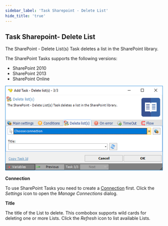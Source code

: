 ```yaml
---
sidebar_label: 'Task Sharepoint - Delete List'
hide_title: 'true'
---
```


## Task Sharepoint- Delete List

The SharePoint - Delete List(s) Task deletes a list in the SharePoint library.
 
The SharePoint Tasks supports the following versions:

* SharePoint 2010
* SharePoint 2013
* SharePoint Online

![](../../../../../static/img/tasksharepointdeletelists.png)

**Connection**

To use SharePoint Tasks you need to create a [Connection](../../global-connections) first. Click the *Settings* icon to open the *Manage Connections* dialog.
 
**Title**

The title of the List to delete. This combobox supports wild cards for deleting one or more Lists. Click the *Refresh* icon to list available Lists.